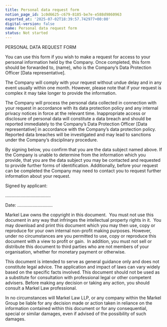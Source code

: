 ```yaml
---
title: Personal data request form
notion_page_id: 1c0d6625-c679-8185-be7e-e588d9860963
exported_at: '2025-07-02T18:39:57.742977+00:00'
digital-version: false
name: Personal data request form
status: Not started
---
```


PERSONAL DATA REQUEST FORM

You can use this form if you wish to make a request for access to your personal information held by the Company.  Once completed, this form should be forwarded to, (name), who is the Company’s Data Protection Officer [Data representative].

<!-- Unsupported block type: table -->

The Company will comply with your request without undue delay and in any event usually within one month. However, please note that if your request is complex it may take longer to provide the information.

The Company will process the personal data collected in connection with your request in accordance with its data protection policy and any internal privacy notices in force at the relevant time. Inappropriate access or disclosure of personal data will constitute a data breach and should be reported immediately to the Company’s Data Protection Officer [Data representative] in accordance with the Company’s data protection policy. Reported data breaches will be investigated and may lead to sanctions under the Company’s disciplinary procedure.

By signing below, you confirm that you are the data subject named above. If the Company is unable to determine from the information which you provide, that you are the data subject you may be contacted and requested to provide further forms of identification. Additionally, before your request can be completed the Company may need to contact you to request further information about your request.

Signed by applicant:

………………………….…..

Date: ……………………….

Markel Law owns the copyright in this document.  You must not use this document in any way that infringes the intellectual property rights in it.  You may download and print this document which you may then use, copy or reproduce for your own internal non-profit making purposes. However, under no circumstances are you permitted to use, copy or reproduce this document with a view to profit or gain.  In addition, you must not sell or distribute this document to third parties who are not members of your organisation, whether for monetary payment or otherwise.

This document is intended to serve as general guidance only and does not constitute legal advice. The application and impact of laws can vary widely based on the specific facts involved. This document should not be used as a substitute for consultation with professional legal or other competent advisers. Before making any decision or taking any action, you should consult a Markel Law professional.

In no circumstances will Markel Law LLP, or any company within the Markel Group be liable for any decision made or action taken in reliance on the information contained within this document or for any consequential, special or similar damages, even if advised of the possibility of such damages.